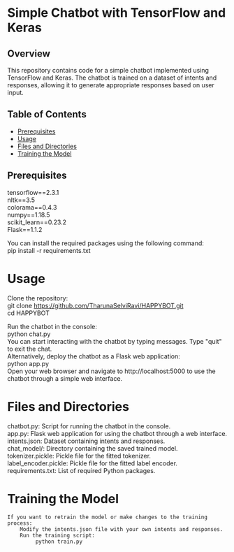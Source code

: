 # Simple Chatbot with TensorFlow and Keras

## Overview
This repository contains code for a simple chatbot implemented using TensorFlow and Keras. The chatbot is trained on a dataset of intents and responses, allowing it to generate appropriate responses based on user input.

## Table of Contents
- [Prerequisites](#prerequisites)
- [Usage](#usage)
- [Files and Directories](#files-and-directories)
- [Training the Model](#training-the-model)

## Prerequisites
tensorflow==2.3.1   
nltk==3.5   
colorama==0.4.3   
numpy==1.18.5  
scikit_learn==0.23.2   
Flask==1.1.2   


You can install the required packages using the following command:  
       pip install -r requirements.txt

# Usage
   Clone the repository:  
          git clone https://github.com/TharunaSelviRavi/HAPPYBOT.git  
          cd HAPPYBOT  

   Run the chatbot in the console:   
         python chat.py   
   You can start interacting with the chatbot by typing messages. Type "quit" to exit the chat.   
   Alternatively, deploy the chatbot as a Flask web application:   
       python app.py    
   Open your web browser and navigate to http://localhost:5000 to use the chatbot through a simple web interface.

# Files and Directories
   chatbot.py: Script for running the chatbot in the console.  
   app.py: Flask web application for using the chatbot through a web interface.  
   intents.json: Dataset containing intents and responses.  
   chat_model/: Directory containing the saved trained model.  
   tokenizer.pickle: Pickle file for the fitted tokenizer.  
   label_encoder.pickle: Pickle file for the fitted label encoder.  
   requirements.txt: List of required Python packages.  

# Training the Model
    If you want to retrain the model or make changes to the training process:
        Modify the intents.json file with your own intents and responses.
        Run the training script:
             python train.py
